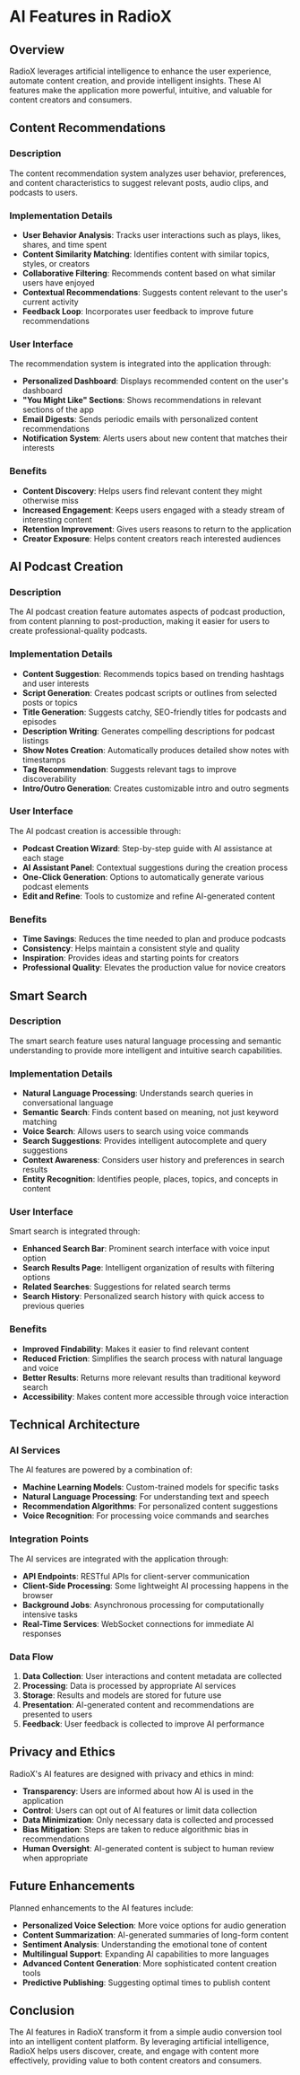 # AI Features in RadioX

## Overview

RadioX leverages artificial intelligence to enhance the user experience, automate content creation, and provide intelligent insights. These AI features make the application more powerful, intuitive, and valuable for content creators and consumers.

## Content Recommendations

### Description

The content recommendation system analyzes user behavior, preferences, and content characteristics to suggest relevant posts, audio clips, and podcasts to users.

### Implementation Details

- **User Behavior Analysis**: Tracks user interactions such as plays, likes, shares, and time spent
- **Content Similarity Matching**: Identifies content with similar topics, styles, or creators
- **Collaborative Filtering**: Recommends content based on what similar users have enjoyed
- **Contextual Recommendations**: Suggests content relevant to the user's current activity
- **Feedback Loop**: Incorporates user feedback to improve future recommendations

### User Interface

The recommendation system is integrated into the application through:

- **Personalized Dashboard**: Displays recommended content on the user's dashboard
- **"You Might Like" Sections**: Shows recommendations in relevant sections of the app
- **Email Digests**: Sends periodic emails with personalized content recommendations
- **Notification System**: Alerts users about new content that matches their interests

### Benefits

- **Content Discovery**: Helps users find relevant content they might otherwise miss
- **Increased Engagement**: Keeps users engaged with a steady stream of interesting content
- **Retention Improvement**: Gives users reasons to return to the application
- **Creator Exposure**: Helps content creators reach interested audiences

## AI Podcast Creation

### Description

The AI podcast creation feature automates aspects of podcast production, from content planning to post-production, making it easier for users to create professional-quality podcasts.

### Implementation Details

- **Content Suggestion**: Recommends topics based on trending hashtags and user interests
- **Script Generation**: Creates podcast scripts or outlines from selected posts or topics
- **Title Generation**: Suggests catchy, SEO-friendly titles for podcasts and episodes
- **Description Writing**: Generates compelling descriptions for podcast listings
- **Show Notes Creation**: Automatically produces detailed show notes with timestamps
- **Tag Recommendation**: Suggests relevant tags to improve discoverability
- **Intro/Outro Generation**: Creates customizable intro and outro segments

### User Interface

The AI podcast creation is accessible through:

- **Podcast Creation Wizard**: Step-by-step guide with AI assistance at each stage
- **AI Assistant Panel**: Contextual suggestions during the creation process
- **One-Click Generation**: Options to automatically generate various podcast elements
- **Edit and Refine**: Tools to customize and refine AI-generated content

### Benefits

- **Time Savings**: Reduces the time needed to plan and produce podcasts
- **Consistency**: Helps maintain a consistent style and quality
- **Inspiration**: Provides ideas and starting points for creators
- **Professional Quality**: Elevates the production value for novice creators

## Smart Search

### Description

The smart search feature uses natural language processing and semantic understanding to provide more intelligent and intuitive search capabilities.

### Implementation Details

- **Natural Language Processing**: Understands search queries in conversational language
- **Semantic Search**: Finds content based on meaning, not just keyword matching
- **Voice Search**: Allows users to search using voice commands
- **Search Suggestions**: Provides intelligent autocomplete and query suggestions
- **Context Awareness**: Considers user history and preferences in search results
- **Entity Recognition**: Identifies people, places, topics, and concepts in content

### User Interface

Smart search is integrated through:

- **Enhanced Search Bar**: Prominent search interface with voice input option
- **Search Results Page**: Intelligent organization of results with filtering options
- **Related Searches**: Suggestions for related search terms
- **Search History**: Personalized search history with quick access to previous queries

### Benefits

- **Improved Findability**: Makes it easier to find relevant content
- **Reduced Friction**: Simplifies the search process with natural language and voice
- **Better Results**: Returns more relevant results than traditional keyword search
- **Accessibility**: Makes content more accessible through voice interaction

## Technical Architecture

### AI Services

The AI features are powered by a combination of:

- **Machine Learning Models**: Custom-trained models for specific tasks
- **Natural Language Processing**: For understanding text and speech
- **Recommendation Algorithms**: For personalized content suggestions
- **Voice Recognition**: For processing voice commands and searches

### Integration Points

The AI services are integrated with the application through:

- **API Endpoints**: RESTful APIs for client-server communication
- **Client-Side Processing**: Some lightweight AI processing happens in the browser
- **Background Jobs**: Asynchronous processing for computationally intensive tasks
- **Real-Time Services**: WebSocket connections for immediate AI responses

### Data Flow

1. **Data Collection**: User interactions and content metadata are collected
2. **Processing**: Data is processed by appropriate AI services
3. **Storage**: Results and models are stored for future use
4. **Presentation**: AI-generated content and recommendations are presented to users
5. **Feedback**: User feedback is collected to improve AI performance

## Privacy and Ethics

RadioX's AI features are designed with privacy and ethics in mind:

- **Transparency**: Users are informed about how AI is used in the application
- **Control**: Users can opt out of AI features or limit data collection
- **Data Minimization**: Only necessary data is collected and processed
- **Bias Mitigation**: Steps are taken to reduce algorithmic bias in recommendations
- **Human Oversight**: AI-generated content is subject to human review when appropriate

## Future Enhancements

Planned enhancements to the AI features include:

- **Personalized Voice Selection**: More voice options for audio generation
- **Content Summarization**: AI-generated summaries of long-form content
- **Sentiment Analysis**: Understanding the emotional tone of content
- **Multilingual Support**: Expanding AI capabilities to more languages
- **Advanced Content Generation**: More sophisticated content creation tools
- **Predictive Publishing**: Suggesting optimal times to publish content

## Conclusion

The AI features in RadioX transform it from a simple audio conversion tool into an intelligent content platform. By leveraging artificial intelligence, RadioX helps users discover, create, and engage with content more effectively, providing value to both content creators and consumers.
